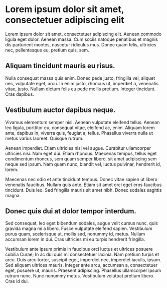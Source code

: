 # Lorem ipsum dolor sit amet, consectetuer adipiscing elit

Lorem ipsum dolor sit amet, consectetuer adipiscing elit. Aenean commodo ligula
eget dolor. Aenean massa. Cum sociis natoque penatibus et magnis dis parturient
montes, nascetur ridiculus mus. Donec quam felis, ultricies nec, pellentesque
eu, pretium quis, sem.

## Aliquam tincidunt mauris eu risus.

Nulla consequat massa quis enim. Donec pede justo, fringilla vel, aliquet nec,
vulputate eget, arcu. In enim justo, rhoncus ut, imperdiet a, venenatis vitae,
justo. Nullam dictum felis eu pede mollis pretium. Integer tincidunt. Cras
dapibus.

## Vestibulum auctor dapibus neque.

Vivamus elementum semper nisi. Aenean vulputate eleifend tellus. Aenean leo
ligula, porttitor eu, consequat vitae, eleifend ac, enim. Aliquam lorem ante,
dapibus in, viverra quis, feugiat a, tellus. Phasellus viverra nulla ut metus
varius laoreet. Quisque rutrum.

Aenean imperdiet. Etiam ultricies nisi vel augue. Curabitur ullamcorper
ultricies nisi. Nam eget dui. Etiam rhoncus. Maecenas tempus, tellus eget
condimentum rhoncus, sem quam semper libero, sit amet adipiscing sem neque sed
ipsum. Nam quam nunc, blandit vel, luctus pulvinar, hendrerit id, lorem.

Maecenas nec odio et ante tincidunt tempus. Donec vitae sapien ut libero
venenatis faucibus. Nullam quis ante. Etiam sit amet orci eget eros faucibus
tincidunt. Duis leo. Sed fringilla mauris sit amet nibh. Donec sodales sagittis
magna.

## Donec quis dui at dolor tempor interdum.

Sed consequat, leo eget bibendum sodales, augue velit cursus nunc, quis gravida
magna mi a libero. Fusce vulputate eleifend sapien. Vestibulum purus quam,
scelerisque ut, mollis sed, nonummy id, metus. Nullam accumsan lorem in dui.
Cras ultricies mi eu turpis hendrerit fringilla.

Vestibulum ante ipsum primis in faucibus orci luctus et ultrices posuere
cubilia Curae; In ac dui quis mi consectetuer lacinia. Nam pretium turpis et
arcu. Duis arcu tortor, suscipit eget, imperdiet nec, imperdiet iaculis, ipsum.
Sed aliquam ultrices mauris. Integer ante arcu, accumsan a, consectetuer eget,
posuere ut, mauris. Praesent adipiscing. Phasellus ullamcorper ipsum rutrum
nunc. Nunc nonummy metus. Vestibulum volutpat pretium libero. Cras id dui.
